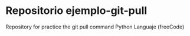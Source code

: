 # Repositorio ejemplo-git-pull
Repository for practice the git pull command
Python Languaje (freeCode)
